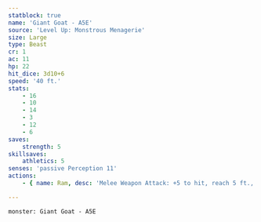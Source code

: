 ```yaml
---
statblock: true
name: 'Giant Goat - A5E'
source: 'Level Up: Monstrous Menagerie'
size: Large
type: Beast
cr: 1
ac: 11
hp: 22
hit_dice: 3d10+6
speed: '40 ft.'
stats:
    - 16
    - 10
    - 14
    - 3
    - 12
    - 6
saves:
    strength: 5
skillsaves:
    athletics: 5
senses: 'passive Perception 11'
actions:
    - { name: Ram, desc: 'Melee Weapon Attack: +5 to hit, reach 5 ft., one target. Hit: 8 (2d4+3) bludgeoning damage. If the target is a creature and the goat moves at least 20 feet straight towards the target before the attack, the target takes an additional 5 (2d4) bludgeoning damage and makes a DC 13 Strength saving throw, falling prone on a failure.' }

---
```

```statblock
monster: Giant Goat - A5E
```
